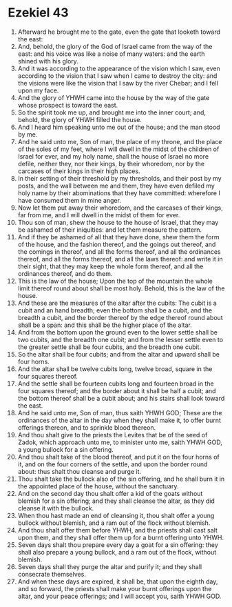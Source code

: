﻿# Ezekiel 43
1. Afterward he brought me to the gate, even the gate that looketh toward the east: 
2. And, behold, the glory of the God of Israel came from the way of the east: and his voice was like a noise of many waters: and the earth shined with his glory. 
3. And it was according to the appearance of the vision which I saw, even according to the vision that I saw when I came to destroy the city: and the visions were like the vision that I saw by the river Chebar; and I fell upon my face. 
4. And the glory of YHWH came into the house by the way of the gate whose prospect is toward the east. 
5. So the spirit took me up, and brought me into the inner court; and, behold, the glory of YHWH filled the house. 
6. And I heard him speaking unto me out of the house; and the man stood by me. 
7.  And he said unto me, Son of man, the place of my throne, and the place of the soles of my feet, where I will dwell in the midst of the children of Israel for ever, and my holy name, shall the house of Israel no more defile, neither they, nor their kings, by their whoredom, nor by the carcases of their kings in their high places. 
8. In their setting of their threshold by my thresholds, and their post by my posts, and the wall between me and them, they have even defiled my holy name by their abominations that they have committed: wherefore I have consumed them in mine anger. 
9. Now let them put away their whoredom, and the carcases of their kings, far from me, and I will dwell in the midst of them for ever. 
10.  Thou son of man, shew the house to the house of Israel, that they may be ashamed of their iniquities: and let them measure the pattern. 
11. And if they be ashamed of all that they have done, shew them the form of the house, and the fashion thereof, and the goings out thereof, and the comings in thereof, and all the forms thereof, and all the ordinances thereof, and all the forms thereof, and all the laws thereof: and write it in their sight, that they may keep the whole form thereof, and all the ordinances thereof, and do them. 
12. This is the law of the house; Upon the top of the mountain the whole limit thereof round about shall be most holy. Behold, this is the law of the house. 
13.  And these are the measures of the altar after the cubits: The cubit is a cubit and an hand breadth; even the bottom shall be a cubit, and the breadth a cubit, and the border thereof by the edge thereof round about shall be a span: and this shall be the higher place of the altar. 
14. And from the bottom upon the ground even to the lower settle shall be two cubits, and the breadth one cubit; and from the lesser settle even to the greater settle shall be four cubits, and the breadth one cubit. 
15. So the altar shall be four cubits; and from the altar and upward shall be four horns. 
16. And the altar shall be twelve cubits long, twelve broad, square in the four squares thereof. 
17. And the settle shall be fourteen cubits long and fourteen broad in the four squares thereof; and the border about it shall be half a cubit; and the bottom thereof shall be a cubit about; and his stairs shall look toward the east. 
18.  And he said unto me, Son of man, thus saith YHWH GOD; These are the ordinances of the altar in the day when they shall make it, to offer burnt offerings thereon, and to sprinkle blood thereon. 
19. And thou shalt give to the priests the Levites that be of the seed of Zadok, which approach unto me, to minister unto me, saith YHWH GOD, a young bullock for a sin offering. 
20. And thou shalt take of the blood thereof, and put it on the four horns of it, and on the four corners of the settle, and upon the border round about: thus shalt thou cleanse and purge it. 
21. Thou shalt take the bullock also of the sin offering, and he shall burn it in the appointed place of the house, without the sanctuary. 
22. And on the second day thou shalt offer a kid of the goats without blemish for a sin offering; and they shall cleanse the altar, as they did cleanse it with the bullock. 
23. When thou hast made an end of cleansing it, thou shalt offer a young bullock without blemish, and a ram out of the flock without blemish. 
24. And thou shalt offer them before YHWH, and the priests shall cast salt upon them, and they shall offer them up for a burnt offering unto YHWH. 
25. Seven days shalt thou prepare every day a goat for a sin offering: they shall also prepare a young bullock, and a ram out of the flock, without blemish. 
26. Seven days shall they purge the altar and purify it; and they shall consecrate themselves. 
27. And when these days are expired, it shall be, that upon the eighth day, and so forward, the priests shall make your burnt offerings upon the altar, and your peace offerings; and I will accept you, saith YHWH GOD. 
